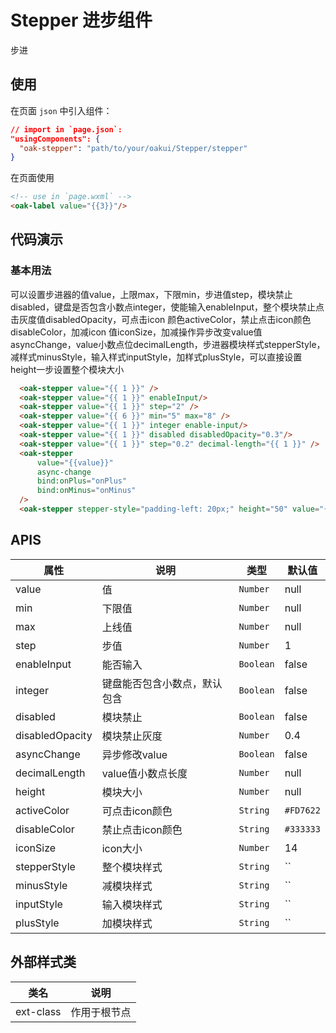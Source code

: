 # Stepper 进步组件
步进

## 使用

在页面 `json` 中引入组件：

```json
// import in `page.json`:
"usingComponents": {
  "oak-stepper": "path/to/your/oakui/Stepper/stepper"
}
```

在页面使用
```html
<!-- use in `page.wxml` -->
<oak-label value="{{3}}"/>
```

## 代码演示
### 基本用法
可以设置步进器的值value，上限max，下限min，步进值step，模块禁止disabled，键盘是否包含小数点integer，使能输入enableInput，整个模块禁止点击灰度值disabledOpacity，可点击icon 颜色activeColor，禁止点击icon颜色disableColor，加减icon 值iconSize，加减操作异步改变value值 asyncChange，value小数点位decimalLength，步进器模块样式stepperStyle，减样式minusStyle，输入样式inputStyle，加样式plusStyle，可以直接设置height一步设置整个模块大小
```html
  <oak-stepper value="{{ 1 }}" />
  <oak-stepper value="{{ 1 }}" enableInput/>
  <oak-stepper value="{{ 1 }}" step="2" />
  <oak-stepper value="{{ 6 }}" min="5" max="8" />
  <oak-stepper value="{{ 1 }}" integer enable-input/>
  <oak-stepper value="{{ 1 }}" disabled disabledOpacity="0.3"/>
  <oak-stepper value="{{ 1 }}" step="0.2" decimal-length="{{ 1 }}" />
  <oak-stepper
      value="{{value}}"
      async-change
      bind:onPlus="onPlus"
      bind:onMinus="onMinus"
  />
  <oak-stepper stepper-style="padding-left: 20px;" height="50" value="{{ 1 }}" icon-size="12" input-style="width: 60px;" minus-style="border-radius: 2px;" plus-style="border-radius: 2px;" button-size="32" />
```

## APIS

| 属性 | 说明 | 类型 | 默认值 |
|-----------|-----------|-----------|-------------|
| value | 值 | `Number` | null |
| min | 下限值  | `Number` | null |
| max | 上线值 | `Number` | null |
| step | 步值  | `Number` | 1 |
| enableInput | 能否输入 | `Boolean` | false |
| integer | 键盘能否包含小数点，默认包含 | `Boolean` | false |
| disabled | 模块禁止 | `Boolean` | false |
| disabledOpacity | 模块禁止灰度 | `Number` | 0.4 |
| asyncChange | 异步修改value | `Boolean` | false |
| decimalLength | value值小数点长度 | `Number` | null |
| height | 模块大小 | `Number` | null |
| activeColor | 可点击icon颜色 | `String` | `#FD7622` |
| disableColor | 禁止点击icon颜色 | `String` | `#333333` |
| iconSize | icon大小 | `Number` | 14 |
| stepperStyle | 整个模块样式 | `String` | `` |
| minusStyle | 减模块样式 | `String` | `` |
| inputStyle | 输入模块样式 | `String` | `` |
| plusStyle | 加模块样式 | `String` | `` |


## 外部样式类

| 类名 | 说明 |
|-----------|-----------|
| ext-class | 作用于根节点 |
